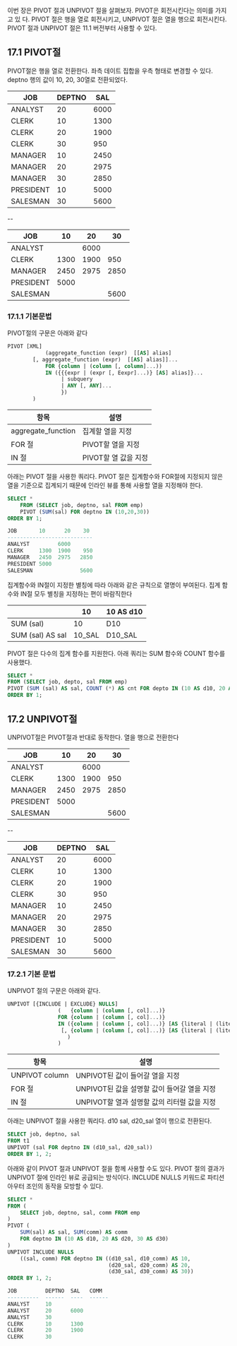 이번 장은 PIVOT 절과 UNPIVOT 절을 살펴보자. PIVOT은 회전시킨다는 의미를 가지고 있 다. PIVOT 절은 행을 열로 회전시키고, UNPIVOT 절은 열을 행으로 회전시킨다. PIVOT 절과 UNPIVOT 절은 11.1 버전부터 사용할 수 있다.

## 17.1 PIVOT절

PIVOT절은 행을 열로 전환한다. 좌측 데이트 집합을 우측 형태로 변경할 수 있다. deptno 행의 값이 10, 20, 30열로 전환되었다.

| JOB | DEPTNO | SAL |
| --- | --- | --- |
| ANALYST | 20 | 6000 |
| CLERK | 10 | 1300 |
| CLERK | 20 | 1900 |
| CLERK | 30 | 950 |
| MANAGER | 10 | 2450 |
| MANAGER | 20 | 2975 |
| MANAGER | 30 | 2850 |
| PRESIDENT | 10 | 5000 |
| SALESMAN | 30 | 5600 |

--

| JOB | 10 | 20 | 30 |
| --- | --- | --- | --- |
| ANALYST |  | 6000 |  |
| CLERK | 1300 | 1900 | 950 |
| MANAGER | 2450 | 2975 | 2850 |
| PRESIDENT | 5000 |  |  |
| SALESMAN |  |  | 5600 |

### 17.1.1 기본문법

PIVOT절의 구문은 아래와 같다

```sql
PIVOT [XML]
			(aggregate_function (expr)  [[AS] alias]
		[, aggregate_function (expr)  [[AS] alias]]...
			FOR {column | (column [, column]...))
			IN ({{{expr | (expr [, Eexpr]...)} [AS] alias]}...
			     | subquery
			     | ANY [, ANY]...
			     })
		)
```

| 항목 | 설명 |
| --- | --- |
| aggregate_function  | 집계할 열을 지정 |
| FOR 절 | PIVOT할 열을 지정 |
| IN 절 | PIVOT할 열 값을 지정 |

아래는 PIVOT 절을 사용한 쿼리다. PIVOT 절은 집계함수와 FOR절에 지정되지 않은 열을 기준으로 집계되기 때문에 인라인 뷰를 통해 사용할 열을 지정해야 한다.

```sql
SELECT * 
	FROM (SELECT job, deptno, sal FROM emp)
	PIVOT (SUM(sal) FOR deptno IN (10,20,30))
ORDER BY 1;

JOB       10      20    30
---------------------------
ANALYST         6000
CLERK     1300  1900    950
MANAGER   2450  2975   2850
PRESIDENT 5000
SALESMAN               5600
```

집계함수와 IN절이 지정한 별칭에 따라 아래와 같은 규칙으로 열명이 부여된다. 집계 함수와 IN절 모두 별칭을 지정하는 편이 바람직한다

|  | 10 | 10 AS d10 |
| --- | --- | --- |
| SUM (sal) | 10 | D10 |
| SUM (sal) AS sal | 10_SAL | D10_SAL |

PIVOT 절은 다수의 집계 함수를 지원한다. 아래 쿼리는 SUM 함수와 COUNT 함수를 사용했다.

```sql
SELECT *
FROM (SELECT job, depto, sal FROM emp)
PIVOT (SUM (sal) AS sal, COUNT (*) AS cnt FOR depto IN (10 AS d10, 20 AS d20))
ORDER BY 1;
```

## 17.2 UNPIVOT절

UNPIVOT절은 PIVOT절과 반대로 동작한다. 열을 행으로 전환한다

| JOB | 10 | 20 | 30 |
| --- | --- | --- | --- |
| ANALYST |  | 6000 |  |
| CLERK | 1300 | 1900 | 950 |
| MANAGER | 2450 | 2975 | 2850 |
| PRESIDENT | 5000 |  |  |
| SALESMAN |  |  | 5600 |

--

| JOB | DEPTNO | SAL |
| --- | --- | --- |
| ANALYST | 20 | 6000 |
| CLERK | 10 | 1300 |
| CLERK | 20 | 1900 |
| CLERK | 30 | 950 |
| MANAGER | 10 | 2450 |
| MANAGER | 20 | 2975 |
| MANAGER | 30 | 2850 |
| PRESIDENT | 10 | 5000 |
| SALESMAN | 30 | 5600 |

### 17.2.1 기본 문법

UNPIVOT 절의 구문은 아래와 같다.

```sql
UNPIVOT [{INCLUDE | EXCLUDE} NULLS]
				(   {column | (column [, col]...)}
				FOR {column | (column [, col]...)}
				IN ({column | (column [, col]...)} [AS {literal | (literal [, literal]...(}]
				 [, {column | (column [, col]...)} [AS {literal | (literal [, literal]...(}]...
				   )
				)
```

| 항목 | 설명 |
| --- | --- |
| UNPIVOT column | UNPIVOT된 값이 들어갈 열을 지정 |
| FOR 절 | UNPIVOT된 값을 설명할 값이 들어갈 열을 지정 |
| IN 절 | UNPIVOT할 열과 설명할 값의 리터럴 값을 지정 |

아래는 UNPIVOT 절을 사용한 쿼리다. d10 sal, d20_sal 열이 행으로 전환된다.

```sql
SELECT job, deptno, sal
FROM t1
UNPIVOT (sal FOR deptno IN (d10_sal, d20_sal))
ORDER BY 1, 2;
```

아래와 같이 PIVOT 절과 UNPIVOT 절을 함께 사용할 수도 있다. PIVOT 절의 결과가 UNPIVOT 절에 인라인 뷰로 공급되는 방식이다. INCLUDE NULLS 키워드로 파티션 아우터 조인의 동작을 모방할 수 있다.

```sql
SELECT *
FROM (
    SELECT job, deptno, sal, comm FROM emp
)
PIVOT (
    SUM(sal) AS sal, SUM(comm) AS comm
    FOR deptno IN (10 AS d10, 20 AS d20, 30 AS d30)
)
UNPIVOT INCLUDE NULLS
    ((sal, comm) FOR deptno IN ((d10_sal, d10_comm) AS 10, 
                                (d20_sal, d20_comm) AS 20, 
                                (d30_sal, d30_comm) AS 30))
ORDER BY 1, 2;

JOB         DEPTNO  SAL   COMM
----------  ------  ----  ------
ANALYST     10      
ANALYST     20      6000  
ANALYST     30      
CLERK       10      1300  
CLERK       20      1900  
CLERK       30      

```